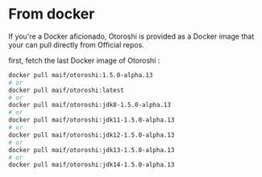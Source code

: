 # From docker

If you're a Docker aficionado, Otoroshi is provided as a Docker image that your can pull directly from Official repos.

first, fetch the last Docker image of Otoroshi :

```sh
docker pull maif/otoroshi:1.5.0-alpha.13
# or 
docker pull maif/otoroshi:latest
# or 
docker pull maif/otoroshi:jdk8-1.5.0-alpha.13
# or 
docker pull maif/otoroshi:jdk11-1.5.0-alpha.13
# or 
docker pull maif/otoroshi:jdk12-1.5.0-alpha.13
# or 
docker pull maif/otoroshi:jdk13-1.5.0-alpha.13
# or 
docker pull maif/otoroshi:jdk14-1.5.0-alpha.13
```